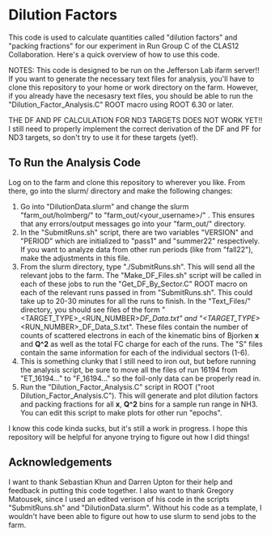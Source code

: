 # Dilution Factors

This code is used to calculate quantities called "dilution factors" and "packing fractions" for our experiment in Run Group C of the CLAS12 Collaboration. Here's a quick overview of how to use this code.

NOTES: This code is designed to be run on the Jefferson Lab ifarm server!! If you want to generate the necessary text files for analysis, you'll have to clone this repository to your home or work directory on the farm. However, if you already have the necesasry text files, you should be able to run the "Dilution_Factor_Analysis.C" ROOT macro using ROOT 6.30 or later.

THE DF AND PF CALCULATION FOR ND3 TARGETS DOES NOT WORK YET!! I still need to properly implement the correct derivation of the DF and PF for ND3 targets, so don't try to use it for these targets (yet!).

## To Run the Analysis Code
Log on to the farm and clone this repository to wherever you like. From there, go into the slurm/ directory and make the following changes:
1) Go into "DilutionData.slurm" and change the slurm "farm_out/holmberg/" to "farm_out/<your_username>/" . This ensures that any errors/output messages go into your "farm_out/" directory.
2) In the "SubmitRuns.sh" script, there are two variables "VERSION" and "PERIOD" which are initialized to "pass1" and "summer22" respectively. If you want to analyze data from other run periods (like from "fall22"), make the adjustments in this file.
3) From the slurm directory, type "./SubmitRuns.sh". This will send all the relevant jobs to the farm. The "Make_DF_Files.sh" script will be called in each of these jobs to run the "Get_DF_By_Sector.C" ROOT macro on each of the relevant runs passed in from "SubmitRuns.sh". This could take up to 20-30 minutes for all the runs to finish. In the "Text_Files/" directory, you should see files of the form "<TARGET_TYPE>_<RUN_NUMBER>_DF_Data.txt" and "<TARGET_TYPE>_<RUN_NUMBER>_DF_Data_S<X>.txt". These files contain the number of counts of scattered electrons in each of the kinematic bins of Bjorken **x** and **Q^2** as well as the total FC charge for each of the runs. The "S<X>" files contain the same information for each of the individual sectors (1-6).
4) This is something clunky that I still need to iron out, but before running the analysis script, be sure to move all the files of run 16194 from "ET_16194..." to "F_16194..." so the foil-only data can be properly read in.
5) Run the "Dilution_Factor_Analysis.C" script in ROOT ("root Dilution_Factor_Analysis.C"). This will generate and plot dilution factors and packing fractions for all **x**, **Q^2** bins for a sample run range in NH3. You can edit this script to make plots for other run "epochs".

I know this code kinda sucks, but it's still a work in progress. I hope this repository will be helpful for anyone trying to figure out how I did things!

## Acknowledgements
I want to thank Sebastian Khun and Darren Upton for their help and feedback in putting this code together. I also want to thank Gregory Matousek, since I used an edited verison of his code in the scripts "SubmitRuns.sh" and "DilutionData.slurm". Without his code as a template, I wouldn't have been able to figure out how to use slurm to send jobs to the farm.

